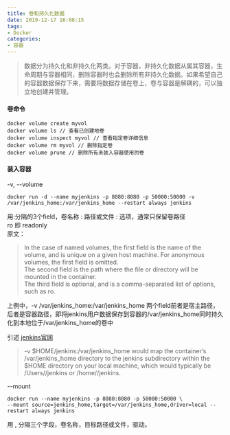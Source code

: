 ```yaml
---
title: 卷和持久化数据
date: 2019-12-17 16:08:15
tags:
- Docker
categories: 
- 容器
---
```

> 数据分为持久化和非持久化两类。对于容器，非持久化数据从属其容器，生命周期与容器相同，删除容器时也会删除所有非持久化数据。如果希望自己的容器数据保存下来，需要将数据存储在卷上，卷与容器是解耦的，可以独立地创建并管理。
#### 卷命令
```
docker volume create myvol
docker volume ls // 查看已创建地卷
docker volume inspect myvol // 查看指定卷详细信息
docker volume rm myvol // 删除指定卷
docker volume prune // 删除所有未装入容器使用的卷
```
#### 装入容器
-v, --volume<br>
```
docker run -d --name myjenkins -p 8080:8080 -p 50000:50000 -v /var/jenkins_home:/var/jenkins_home --restart always jenkins
```
用:分隔的3个field，卷名称 : 路径或文件 : 选项，通常只保留卷路径<br>
ro 即 readonly<br>
原文：
> In the case of named volumes, the first field is the name of the volume, and is unique on a given host machine. For anonymous volumes, the first field is omitted.<br>
The second field is the path where the file or directory will be mounted in the container.<br>
The third field is optional, and is a comma-separated list of options, such as ro.

上例中，-v /var/jenkins_home:/var/jenkins_home 两个field前者是宿主路径，后者是容器路径，即将jenkins用户数据保存到容器的/var/jenkins_home同时持久化到本地位于/var/jenkins_home的卷中

引述 [jenkins官网](https://jenkins.io/doc/book/installing/#downloading-and-running-jenkins-in-docker)
> -v $HOME/jenkins:/var/jenkins_home would map the container’s /var/jenkins_home directory to the jenkins subdirectory within the $HOME directory on your local machine, which would typically be /Users/<your-username>/jenkins or /home/<your-username>/jenkins.

--mount<br>
```
docker run --name myjenkins -p 8080:8080 -p 50000:50000 \ 
--mount source=jenkins_home,target=/var/jenkins_home,driver=local --restart always jenkins
```
用 , 分隔三个字段，卷名称，目标路径或文件，驱动。